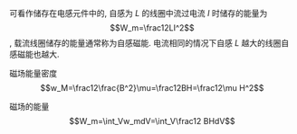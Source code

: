 可看作储存在电感元件中的, 自感为 $L$ 的线圈中流过电流 $I$ 时储存的能量为 $$W_m=\frac12LI^2$$, 载流线圈储存的能量通常称为自感磁能. 电流相同的情况下自感 $L$ 越大的线圈自感磁能也越大. 

磁场能量密度 $$w_M=\frac12\frac{B^2}\mu=\frac12BH=\frac12\mu H^2$$

磁场的能量 $$W_m=\int_Vw_mdV=\int_V\frac12 BHdV$$
